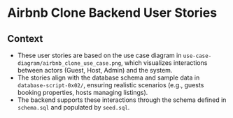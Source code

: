 # Airbnb Clone Backend User Stories

## Context
- These user stories are based on the use case diagram in `use-case-diagram/airbnb_clone_use_case.png`, which visualizes interactions between actors (Guest, Host, Admin) and the system.
- The stories align with the database schema and sample data in `database-script-0x02/`, ensuring realistic scenarios (e.g., guests booking properties, hosts managing listings).
- The backend supports these interactions through the schema defined in `schema.sql` and populated by `seed.sql`.

